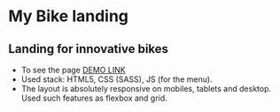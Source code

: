 # My Bike landing

## Landing for innovative bikes

* To see the page [DEMO LINK](https://anton-iskryk.github.io/my-bike-landing/)
* Used stack: HTML5, CSS (SASS), JS (for the menu).
* The layout is absolutely responsive on mobiles, tablets and desktop. Used such features as flexbox and grid.
